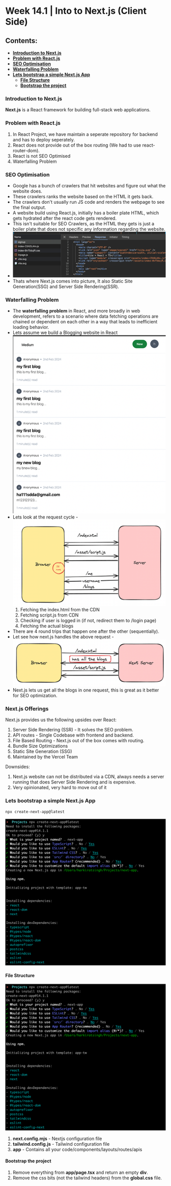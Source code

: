 # Week 14.1 | Into to Next.js (Client Side)

## Contents:
- [**Introduction to Next.js**](#introduction-to-nextjs)
- [**Problem with React.js**](#problem-with-reactjs)
- [**SEO Optimisation**](#seo-optimisation)
- [**Waterfalling Problem**](#waterfalling-problem)
- [**Lets bootstrap a simple Next.js App**](#lets-bootstrap-a-simple-nextjs-app)
    - [**File Structure**](#file-structure)
    - [**Bootstrap the project**](#bootstrap-the-project)

### Introduction to Next.js
**Next.js** is a React framework for building full-stack web applications. 

### Problem with React.js
1. In React Project, we have maintain a seperate repository for backend and has to deploy seperately.
2. React does not provide out of the box routing (We had to use react-router-dom).
3. React is not SEO Optimised
4. Waterfalling Problem

### SEO Optimisation
- Google has a bunch of crawlers that hit websites and figure out what the website does.
- These crawlers ranks the website based on the HTML it gets back.
- The crawlers don't usually run JS code and renders the webpage to see the final output.
- A website build using React.js, initially has a boiler plate HTML, which gets hydrated after the react code gets rendered.
- This isn't suitable for SEO Crawlers, as the HTML they gets is just a boiler plate that does not specific any information regarding the website.
- ![](images/seo.png)
- Thats where Next.js comes into picture, It also Static Site Generation(SSG) and Server Side Rendering(SSR).


### Waterfalling Problem
- The **waterfalling problem** in React, and more broadly in web development, refers to a scenario where data fetching operations are chained or dependent on each other in a way that leads to inefficient loading behavior.
- Lets assume we build a Blogging website in React
![](images/blogging-app.png)
- Lets look at the request cycle -
![](images/request-cycle-for-blogging-website-react.png)
    1. Fetching the index.html from the CDN
    2. Fetching script.js from CDN
    3. Checking if user is logged in (if not, redirect them to /login page)
    4. Fetching the actual blogs
- There are 4 round trips that happen one after the other (sequentially).
- Let see how next.js handles the above request -
![](images/request-cycle-for-blogging-website-next.png)
- Next.js lets us get all the blogs in one request, this is great as it better for SEO optimization.

### Next.js Offerings
Next.js provides us the following upsides over React:
1. Server Side Rendering (SSR) - It solves the SEO problem.
2. API routes - Single Codebase with frontend and backend.
3. File Based Routing - Next.js out of the box comes with routing.
4. Bundle Size Optimizations
5. Static Site Generation (SSG)
6. Maintained by the Vercel Team

Downsides:
1. Next.js website can not be distributed via a CDN, always needs a server running that does Server Side Rendering and is expensive.
2. Very opinionated, very hard to move out of it

### Lets bootstrap a simple Next.js App

```bash
npx create-next-app@latest
```
![](images/next-bootstrap.png)

#### File Structure
![](images/next-bootstrap.png)
1. **next.config.mjs** - Nextjs configuration file
2. **tailwind.config.js** - Tailwind configuration file
3. **app** - Contains all your code/components/layouts/routes/apis

#### Bootstrap the project
1. Remove everything from **app/page.tsx** and return an empty **div**.
2. Remove the css bits (not the tailwind headers) from the **global.css** file.